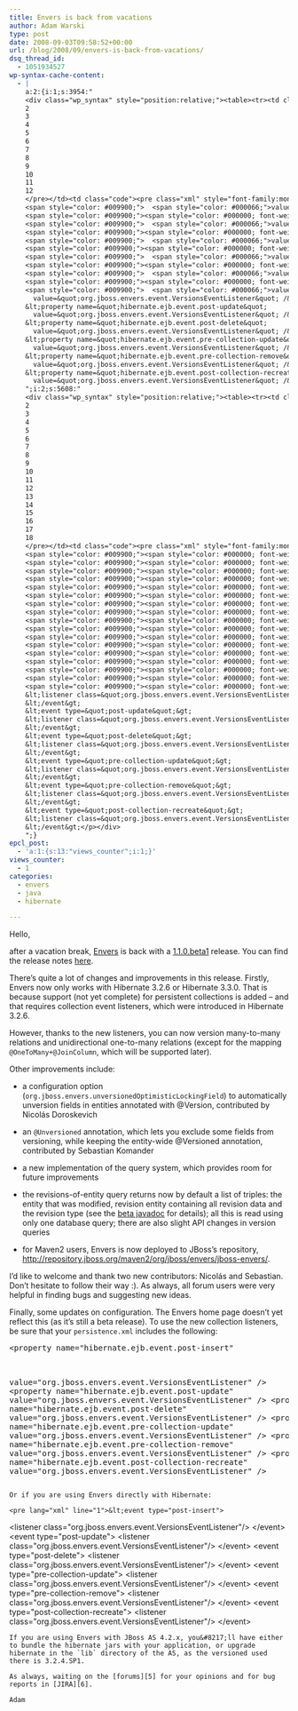 ```yaml
---
title: Envers is back from vacations
author: Adam Warski
type: post
date: 2008-09-03T09:58:52+00:00
url: /blog/2008/09/envers-is-back-from-vacations/
dsq_thread_id:
  - 1051934527
wp-syntax-cache-content:
  - |
    a:2:{i:1;s:3954:"
    <div class="wp_syntax" style="position:relative;"><table><tr><td class="line_numbers"><pre>1
    2
    3
    4
    5
    6
    7
    8
    9
    10
    11
    12
    </pre></td><td class="code"><pre class="xml" style="font-family:monospace;"><span style="color: #009900;"><span style="color: #000000; font-weight: bold;">&lt;property</span> <span style="color: #000066;">name</span>=<span style="color: #ff0000;">&quot;hibernate.ejb.event.post-insert&quot;</span></span>
    <span style="color: #009900;">  <span style="color: #000066;">value</span>=<span style="color: #ff0000;">&quot;org.jboss.envers.event.VersionsEventListener&quot;</span> <span style="color: #000000; font-weight: bold;">/&gt;</span></span>
    <span style="color: #009900;"><span style="color: #000000; font-weight: bold;">&lt;property</span> <span style="color: #000066;">name</span>=<span style="color: #ff0000;">&quot;hibernate.ejb.event.post-update&quot;</span> </span>
    <span style="color: #009900;">  <span style="color: #000066;">value</span>=<span style="color: #ff0000;">&quot;org.jboss.envers.event.VersionsEventListener&quot;</span> <span style="color: #000000; font-weight: bold;">/&gt;</span></span>
    <span style="color: #009900;"><span style="color: #000000; font-weight: bold;">&lt;property</span> <span style="color: #000066;">name</span>=<span style="color: #ff0000;">&quot;hibernate.ejb.event.post-delete&quot;</span> </span>
    <span style="color: #009900;">  <span style="color: #000066;">value</span>=<span style="color: #ff0000;">&quot;org.jboss.envers.event.VersionsEventListener&quot;</span> <span style="color: #000000; font-weight: bold;">/&gt;</span></span>
    <span style="color: #009900;"><span style="color: #000000; font-weight: bold;">&lt;property</span> <span style="color: #000066;">name</span>=<span style="color: #ff0000;">&quot;hibernate.ejb.event.pre-collection-update&quot;</span></span>
    <span style="color: #009900;">  <span style="color: #000066;">value</span>=<span style="color: #ff0000;">&quot;org.jboss.envers.event.VersionsEventListener&quot;</span> <span style="color: #000000; font-weight: bold;">/&gt;</span></span>
    <span style="color: #009900;"><span style="color: #000000; font-weight: bold;">&lt;property</span> <span style="color: #000066;">name</span>=<span style="color: #ff0000;">&quot;hibernate.ejb.event.pre-collection-remove&quot;</span> </span>
    <span style="color: #009900;">  <span style="color: #000066;">value</span>=<span style="color: #ff0000;">&quot;org.jboss.envers.event.VersionsEventListener&quot;</span> <span style="color: #000000; font-weight: bold;">/&gt;</span></span>
    <span style="color: #009900;"><span style="color: #000000; font-weight: bold;">&lt;property</span> <span style="color: #000066;">name</span>=<span style="color: #ff0000;">&quot;hibernate.ejb.event.post-collection-recreate&quot;</span> </span>
    <span style="color: #009900;">  <span style="color: #000066;">value</span>=<span style="color: #ff0000;">&quot;org.jboss.envers.event.VersionsEventListener&quot;</span> <span style="color: #000000; font-weight: bold;">/&gt;</span></span></pre></td></tr></table><p class="theCode" style="display:none;">&lt;property name=&quot;hibernate.ejb.event.post-insert&quot;
      value=&quot;org.jboss.envers.event.VersionsEventListener&quot; /&gt;
    &lt;property name=&quot;hibernate.ejb.event.post-update&quot; 
      value=&quot;org.jboss.envers.event.VersionsEventListener&quot; /&gt;
    &lt;property name=&quot;hibernate.ejb.event.post-delete&quot; 
      value=&quot;org.jboss.envers.event.VersionsEventListener&quot; /&gt;
    &lt;property name=&quot;hibernate.ejb.event.pre-collection-update&quot;
      value=&quot;org.jboss.envers.event.VersionsEventListener&quot; /&gt;
    &lt;property name=&quot;hibernate.ejb.event.pre-collection-remove&quot; 
      value=&quot;org.jboss.envers.event.VersionsEventListener&quot; /&gt;
    &lt;property name=&quot;hibernate.ejb.event.post-collection-recreate&quot; 
      value=&quot;org.jboss.envers.event.VersionsEventListener&quot; /&gt;</p></div>
    ";i:2;s:5608:"
    <div class="wp_syntax" style="position:relative;"><table><tr><td class="line_numbers"><pre>1
    2
    3
    4
    5
    6
    7
    8
    9
    10
    11
    12
    13
    14
    15
    16
    17
    18
    </pre></td><td class="code"><pre class="xml" style="font-family:monospace;"><span style="color: #009900;"><span style="color: #000000; font-weight: bold;">&lt;event</span> <span style="color: #000066;">type</span>=<span style="color: #ff0000;">&quot;post-insert&quot;</span><span style="color: #000000; font-weight: bold;">&gt;</span></span>
    <span style="color: #009900;"><span style="color: #000000; font-weight: bold;">&lt;listener</span> <span style="color: #000066;">class</span>=<span style="color: #ff0000;">&quot;org.jboss.envers.event.VersionsEventListener&quot;</span><span style="color: #000000; font-weight: bold;">/&gt;</span></span>
    <span style="color: #009900;"><span style="color: #000000; font-weight: bold;">&lt;/event<span style="color: #000000; font-weight: bold;">&gt;</span></span></span>
    <span style="color: #009900;"><span style="color: #000000; font-weight: bold;">&lt;event</span> <span style="color: #000066;">type</span>=<span style="color: #ff0000;">&quot;post-update&quot;</span><span style="color: #000000; font-weight: bold;">&gt;</span></span>
    <span style="color: #009900;"><span style="color: #000000; font-weight: bold;">&lt;listener</span> <span style="color: #000066;">class</span>=<span style="color: #ff0000;">&quot;org.jboss.envers.event.VersionsEventListener&quot;</span><span style="color: #000000; font-weight: bold;">/&gt;</span></span>
    <span style="color: #009900;"><span style="color: #000000; font-weight: bold;">&lt;/event<span style="color: #000000; font-weight: bold;">&gt;</span></span></span>
    <span style="color: #009900;"><span style="color: #000000; font-weight: bold;">&lt;event</span> <span style="color: #000066;">type</span>=<span style="color: #ff0000;">&quot;post-delete&quot;</span><span style="color: #000000; font-weight: bold;">&gt;</span></span>
    <span style="color: #009900;"><span style="color: #000000; font-weight: bold;">&lt;listener</span> <span style="color: #000066;">class</span>=<span style="color: #ff0000;">&quot;org.jboss.envers.event.VersionsEventListener&quot;</span><span style="color: #000000; font-weight: bold;">/&gt;</span></span>
    <span style="color: #009900;"><span style="color: #000000; font-weight: bold;">&lt;/event<span style="color: #000000; font-weight: bold;">&gt;</span></span></span>
    <span style="color: #009900;"><span style="color: #000000; font-weight: bold;">&lt;event</span> <span style="color: #000066;">type</span>=<span style="color: #ff0000;">&quot;pre-collection-update&quot;</span><span style="color: #000000; font-weight: bold;">&gt;</span></span>
    <span style="color: #009900;"><span style="color: #000000; font-weight: bold;">&lt;listener</span> <span style="color: #000066;">class</span>=<span style="color: #ff0000;">&quot;org.jboss.envers.event.VersionsEventListener&quot;</span><span style="color: #000000; font-weight: bold;">/&gt;</span></span>
    <span style="color: #009900;"><span style="color: #000000; font-weight: bold;">&lt;/event<span style="color: #000000; font-weight: bold;">&gt;</span></span></span>
    <span style="color: #009900;"><span style="color: #000000; font-weight: bold;">&lt;event</span> <span style="color: #000066;">type</span>=<span style="color: #ff0000;">&quot;pre-collection-remove&quot;</span><span style="color: #000000; font-weight: bold;">&gt;</span></span>
    <span style="color: #009900;"><span style="color: #000000; font-weight: bold;">&lt;listener</span> <span style="color: #000066;">class</span>=<span style="color: #ff0000;">&quot;org.jboss.envers.event.VersionsEventListener&quot;</span><span style="color: #000000; font-weight: bold;">/&gt;</span></span>
    <span style="color: #009900;"><span style="color: #000000; font-weight: bold;">&lt;/event<span style="color: #000000; font-weight: bold;">&gt;</span></span></span>
    <span style="color: #009900;"><span style="color: #000000; font-weight: bold;">&lt;event</span> <span style="color: #000066;">type</span>=<span style="color: #ff0000;">&quot;post-collection-recreate&quot;</span><span style="color: #000000; font-weight: bold;">&gt;</span></span>
    <span style="color: #009900;"><span style="color: #000000; font-weight: bold;">&lt;listener</span> <span style="color: #000066;">class</span>=<span style="color: #ff0000;">&quot;org.jboss.envers.event.VersionsEventListener&quot;</span><span style="color: #000000; font-weight: bold;">/&gt;</span></span>
    <span style="color: #009900;"><span style="color: #000000; font-weight: bold;">&lt;/event<span style="color: #000000; font-weight: bold;">&gt;</span></span></span></pre></td></tr></table><p class="theCode" style="display:none;">&lt;event type=&quot;post-insert&quot;&gt;
    &lt;listener class=&quot;org.jboss.envers.event.VersionsEventListener&quot;/&gt;
    &lt;/event&gt;
    &lt;event type=&quot;post-update&quot;&gt;
    &lt;listener class=&quot;org.jboss.envers.event.VersionsEventListener&quot;/&gt;
    &lt;/event&gt;
    &lt;event type=&quot;post-delete&quot;&gt;
    &lt;listener class=&quot;org.jboss.envers.event.VersionsEventListener&quot;/&gt;
    &lt;/event&gt;
    &lt;event type=&quot;pre-collection-update&quot;&gt;
    &lt;listener class=&quot;org.jboss.envers.event.VersionsEventListener&quot;/&gt;
    &lt;/event&gt;
    &lt;event type=&quot;pre-collection-remove&quot;&gt;
    &lt;listener class=&quot;org.jboss.envers.event.VersionsEventListener&quot;/&gt;
    &lt;/event&gt;
    &lt;event type=&quot;post-collection-recreate&quot;&gt;
    &lt;listener class=&quot;org.jboss.envers.event.VersionsEventListener&quot;/&gt;
    &lt;/event&gt;</p></div>
    ";}
epcl_post:
  - 'a:1:{s:13:"views_counter";i:1;}'
views_counter:
  - 1
categories:
  - envers
  - java
  - hibernate

---
```

Hello,

after a vacation break, [Envers][1] is back with a [1.1.0.beta1][2] release. You can find the release notes [here][3].

There&#8217;s quite a lot of changes and improvements in this release. Firstly, Envers now only works with Hibernate 3.2.6 or Hibernate 3.3.0. That is because support (not yet complete) for persistent collections is added &#8211; and that requires collection event listeners, which were introduced in Hibernate 3.2.6.

However, thanks to the new listeners, you can now version many-to-many relations and unidirectional one-to-many relations (except for the mapping `@OneToMany+@JoinColumn`, which will be supported later).

Other improvements include:

  * a configuration option (`org.jboss.envers.unversionedOptimisticLockingField`) to automatically unversion fields in entities annotated with @Version, contributed by Nicolás Doroskevich
  * an `@Unversioned` annotation, which lets you exclude some fields from versioning, while keeping the entity-wide @Versioned annotation, contributed by Sebastian Komander
  * a new implementation of the query system, which provides room for future improvements
  * the revisions-of-entity query returns now by default a list of triples: the entity that was modified, revision entity containing all revision data and the revision type (see the [beta javadoc][4] for details); all this is read using only one database query; there are also slight API changes in version queries
  * for Maven2 users, Envers is now deployed to JBoss&#8217;s repository, <http://repository.jboss.org/maven2/org/jboss/envers/jboss-envers/>. </ul> 
    I&#8217;d like to welcome and thank two new contributors: Nicolás and Sebastian. Don&#8217;t hesitate to follow their way :). As always, all forum users were very helpful in finding bugs and suggesting new ideas.
    
    Finally, some updates on configuration. The Envers home page doesn&#8217;t yet reflect this (as it&#8217;s still a beta release). To use the new collection listeners, be sure that your `persistence.xml` includes the following:
    
    <pre lang="xml" line="1">&lt;property name="hibernate.ejb.event.post-insert"
  value="org.jboss.envers.event.VersionsEventListener" />
&lt;property name="hibernate.ejb.event.post-update" 
  value="org.jboss.envers.event.VersionsEventListener" />
&lt;property name="hibernate.ejb.event.post-delete" 
  value="org.jboss.envers.event.VersionsEventListener" />
&lt;property name="hibernate.ejb.event.pre-collection-update"
  value="org.jboss.envers.event.VersionsEventListener" />
&lt;property name="hibernate.ejb.event.pre-collection-remove" 
  value="org.jboss.envers.event.VersionsEventListener" />
&lt;property name="hibernate.ejb.event.post-collection-recreate" 
  value="org.jboss.envers.event.VersionsEventListener" />
</pre>
    
    Or if you are using Envers directly with Hibernate:
    
    <pre lang="xml" line="1">&lt;event type="post-insert">
&lt;listener class="org.jboss.envers.event.VersionsEventListener"/>
&lt;/event>
&lt;event type="post-update">
&lt;listener class="org.jboss.envers.event.VersionsEventListener"/>
&lt;/event>
&lt;event type="post-delete">
&lt;listener class="org.jboss.envers.event.VersionsEventListener"/>
&lt;/event>
&lt;event type="pre-collection-update">
&lt;listener class="org.jboss.envers.event.VersionsEventListener"/>
&lt;/event>
&lt;event type="pre-collection-remove">
&lt;listener class="org.jboss.envers.event.VersionsEventListener"/>
&lt;/event>
&lt;event type="post-collection-recreate">
&lt;listener class="org.jboss.envers.event.VersionsEventListener"/>
&lt;/event>
</pre>
    
    If you are using Envers with JBoss AS 4.2.x, you&#8217;ll have either to bundle the hibernate jars with your application, or upgrade hibernate in the `lib` directory of the AS, as the versioned used there is 3.2.4.SP1.
    
    As always, waiting on the [forums][5] for your opinions and for bug reports in [JIRA][6].
    
    Adam

 [1]: http://www.jboss.org/envers/
 [2]: http://www.jboss.org/envers/downloads/
 [3]: https://jira.jboss.org/jira/secure/ReleaseNote.jspa?version=12312514&styleName=Text&projectId=12310660&Create=Create
 [4]: http://www.jboss.org/files/envers/api-beta/index.html
 [5]: http://www.jboss.com/index.html?module=bb&op=viewforum&f=283
 [6]: http://jira.jboss.com/jira/browse/ENVERS
